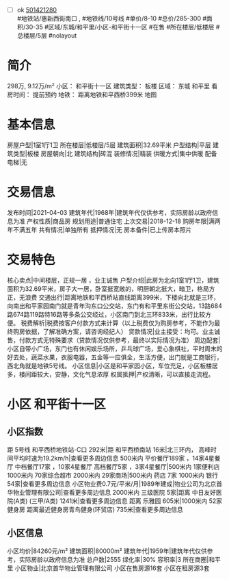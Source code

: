 - [ ] ok [501421280](https://bj.5i5j.com/ershoufang/501421280.html)  
 #地铁站/惠新西街南口 ,  #地铁线/10号线
#单价/8-10 #总价/285-300 #面积/30-35   #区域/东城/和平里/小区-和平街十一区 #在售 #所在楼层/低楼层 #总楼层/5层 #nolayout 
# 简介 
 298万,  9.12万/m² 
小区： 和平街十一区
建筑类型： 板楼
区域： 东城 和平里
看房时间： 提前预约
地铁： 距离地铁和平西桥399米 地图
# 基本信息 
 房屋户型|1室1厅1卫
所在楼层|低楼层/5层
建筑面积|32.69平米
户型结构|平层
建筑类型|板楼
房屋朝向|北
建筑结构|砖混
装修情况|精装
供暖方式|集中供暖
配备电梯|无
# 交易信息 
 发布时间|2021-04-03
建筑年代|1968年|建筑年代仅供参考，实际房龄以政府信息为准
产权性质|商品房
规划用途|普通住宅
上次交易|2018-12-18
购房年限|满两年不满五年
共有情况|单独所有
抵押情况|无
房本备件|已上传房本照片
# 交易特色 
 核心卖点|中间楼层，正规一居 ，业主诚售
户型介绍|此房为北向1室1厅1卫，建筑面积为32.69平米，房子大一居，卧室挺宽敞的，明厨朝北挺大，暗卫，格局方正，无浪费
交通出行|距离地铁和平西桥站直线距离399米，下楼向北就是三环，向南出和平家园南门就是青年沟东口公交站，东门有和平里东街公交站，13路684路674路119路特16路等多条公交经过，小区南门到北三环833米，出行比较方便。
税费解析|税费按客户付款方式来计算（以上税费仅为购房参考，不能作为最终购房依据，了解准确方案，请咨询经纪人）
贷款情况|业主接受：均可。业主诚售，付款方式无特殊要求（贷款情况仅供参考，最终以实际情况为准）
周边配套|小区自带小广场，东门也有休闲娱乐场所，乒乓球广场，爱心象棋社，平时周末的好去处，蔬菜水果，衣服电器，五金等一应俱全，生活方便，出门就是工商银行，西北角就是地铁5号线。
小区信息|小区是和平家园小区，车位充足，小区板楼居多，楼间距较大，安静，文化气息浓厚
权属抵押|产权清晰，可以直接走流程。
# 小区 和平街十一区
## 小区指数 
 距 5号线 和平西桥地铁站-C口 292米|距 和平西桥南站 16米|北三环内， 高峰时间平均时速为19.2km/h|查看更多周边信息
500米内 平价餐厅189家 ，14家4星餐厅
中档餐厅17家 ，10家4星餐厅
高档餐厅5家 ，3家4星餐厅|500米内 1家便利店
1000米内 70家综合超市
2000米内 29家商场|500米内 药店 7家
1000米内 银行 54家|查看更多周边信息
小区物业费0.7元/平米/月|1989年建成|物业公司为北京首华物业管理有限公司|查看更多周边信息
2000米内 三级医院 5家|距离 中日友好医院(A类) (三甲/A类) 1241米|查看更多周边信息
距离 乐雅园 605米|1000米内 52家 健身房
距离最近健身房青鸟健身(环贸店) 735米|查看更多周边信息
## 小区信息 
 小区均价|84260元/m²
建筑面积|80000m²
建筑年代|1959年|建筑年代仅供参考，实际房龄以政府信息为准
总户数|2555
绿化率|30%
容积率|3
所在商圈|和平里
小区物业|北京首华物业管理有限公司
小区在售房源16套
小区在租房源3套
